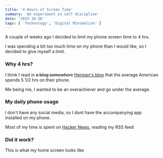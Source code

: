 ```yaml
---
title: '4 Hours of Screen Time'
summary: 'An experiment in self discipline'
date: '2025-10-30'
tags: [ 'Technology', 'Digital Minimalism' ]
---
```


A couple of weeks ago I decided to limit my phone screen time to 4 hrs.

I was spending a bit too much time on my phone than I would like, so I decided to give myself a limit.

### Why 4 hrs?

I think I read in ~~a blog somewhere~~ [Herman's blog](https://herman.bearblog.dev/being-present/) that the average American spends 5 1/2 hrs on their phone.

Me being me, I wanted to be an overachiever and go under the average.

### My daily phone usage

I don't have any social media, so I dont have the accompanying app installed on my phone.

Most of my time is spent on [Hacker News](https://news/ycombinator.com), reading my RSS feed
### Did it work?

This is what my home screen looks like

